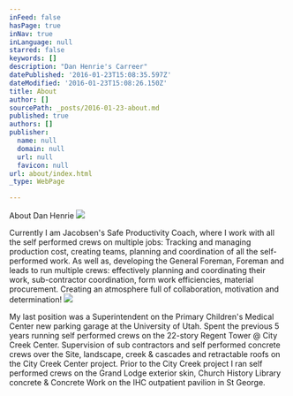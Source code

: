 ```yaml
---
inFeed: false
hasPage: true
inNav: true
inLanguage: null
starred: false
keywords: []
description: "Dan Henrie's Carreer"
datePublished: '2016-01-23T15:08:35.597Z'
dateModified: '2016-01-23T15:08:26.150Z'
title: About
author: []
sourcePath: _posts/2016-01-23-about.md
published: true
authors: []
publisher:
  name: null
  domain: null
  url: null
  favicon: null
url: about/index.html
_type: WebPage

---
```

About Dan Henrie
![](https://the-grid-user-content.s3-us-west-2.amazonaws.com/888e0899-a37b-4e88-8baf-a53d0daa290c.JPG)

Currently I am Jacobsen's Safe Productivity Coach, where I work with all the self performed crews on multiple jobs: Tracking and managing production cost, creating teams, planning and coordination of all the self-performed work. As well as, developing the General Foreman, Foreman and leads to run multiple crews: effectively planning and coordinating their work, sub-contractor coordination, form work efficiencies, material procurement. Creating an atmosphere full of collaboration, motivation and determination!
![](https://the-grid-user-content.s3-us-west-2.amazonaws.com/38e19d53-071b-407e-b2e4-7755ebc974ff.JPG)

My last position was a Superintendent on the Primary Children's Medical Center new parking garage at the University of Utah. Spent the previous 5 years running self performed crews on the 22-story Regent Tower @ City Creek Center. Supervision of sub contractors and self performed concrete crews over the Site, landscape, creek & cascades and retractable roofs on the City Creek Center project. Prior to the City Creek project I ran self performed crews on the Grand Lodge exterior skin, Church History Library concrete & Concrete Work on the IHC outpatient pavilion in St George.